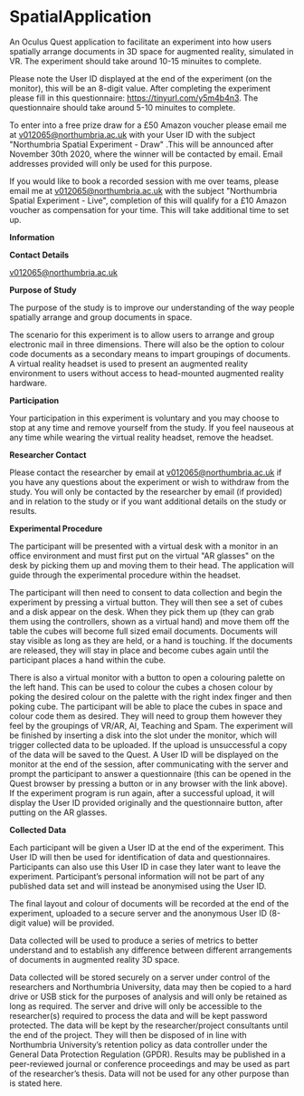 # SpatialApplication

An Oculus Quest application to facilitate an experiment into how users spatially arrange documents in 3D space for augmented reality, simulated in VR. The experiment should take around 10-15 minuites to complete.

Please note the User ID displayed at the end of the experiment (on the monitor), this will be an 8-digit value.
After completing the experiment please fill in this questionnaire: https://tinyurl.com/y5m4b4n3. The questionnaire should take around 5-10 minuites to complete.

To enter into a free prize draw for a £50 Amazon voucher please email me at v012065@northumbria.ac.uk with your User ID with the subject "Northumbria Spatial Experiment - Draw" .This will be announced after November 30th 2020, where the winner will be contacted by email. Email addresses provided will only be used for this purpose.

If you would like to book a recorded session with me over teams, please email me at v012065@northumbria.ac.uk with the subject "Northumbria Spatial Experiment - Live", completion of this will qualify for a £10 Amazon voucher as compensation for your time. This will take additional time to set up.

**Information**

**Contact Details**

v012065@northumbria.ac.uk

**Purpose of Study**

The purpose of the study is to improve our understanding of the way people spatially arrange and group documents in space.

The scenario for this experiment is to allow users to arrange and group electronic mail in three dimensions. There will also be the option to colour code documents as a secondary means to impart groupings of documents. A virtual reality headset is used to present an augmented reality environment to users without access to head-mounted augmented reality hardware.

**Participation**

Your participation in this experiment is voluntary and you may choose to stop at any time and remove yourself from the study. If you feel nauseous at any time while wearing the virtual reality headset, remove the headset.

**Researcher Contact**

Please contact the researcher by email at v012065@northumbria.ac.uk if you have any questions about the experiment or wish to withdraw from the study. You will only be contacted by the researcher by email (if provided) and in relation to the study or if you want additional details on the study or results.

**Experimental Procedure**

The participant will be presented with a virtual desk with a monitor in an office environment and must first put on the virtual "AR glasses" on the desk by picking them up and moving them to their head. The application will guide through the experimental procedure within the headset.

The participant will then need to consent to data collection and begin the experiment by pressing a virtual button. They will then see a set of cubes and a disk appear on the desk. When they pick them up (they can grab them using the controllers, shown as a virtual hand) and move them off the table the cubes will become full sized email documents. Documents will stay visible as long as they are held, or a hand is touching. If the documents are released, they will stay in place and become cubes again until the participant places a hand within the cube. 

There is also a virtual monitor with a button to open a colouring palette on the left hand. This can be used to colour the cubes a chosen colour by poking the desired colour on the palette with the right index finger and then poking cube. The participant will be able to place the cubes in space and colour code them as desired. They will need to group them however they feel by the groupings of VR/AR, AI, Teaching and Spam. The experiment will be finished by inserting a disk into the slot under the monitor, which will trigger collected data to be uploaded. If the upload is unsuccessful a copy of the data will be saved to the Quest. A User ID will be displayed on the monitor at the end of the session, after communicating with the server and prompt the participant to answer a questionnaire (this can be opened in the Quest browser by pressing a button or in any browser with the link above). If the experiment program is run again, after a successful upload, it will display the User ID provided originally and the questionnaire button, after putting on the AR glasses.

**Collected Data**

Each participant will be given a User ID at the end of the experiment. This User ID will then be used for identification of data and questionnaires. Participants can also use this User ID in case they later want to leave the experiment. Participant’s personal information will not be part of any published data set and will instead be anonymised using the User ID.

The final layout and colour of documents will be recorded at the end of the experiment, uploaded to a secure server and the anonymous User ID (8-digit value) will be provided.

Data collected will be used to produce a series of metrics to better understand and to establish any difference between different arrangements of documents in augmented reality 3D space.

Data collected will be stored securely on a server under control of the researchers and Northumbria University, data may then be copied to a hard drive or USB stick for the purposes of analysis and will only be retained as long as required. The server and drive will only be accessible to the researcher(s) required to process the data and will be kept password protected. The data will be kept by the researcher/project consultants until the end of the project. They will then be disposed of in line with Northumbria University’s retention policy as data controller under the General Data Protection Regulation (GPDR). Results may be published in a peer-reviewed journal or conference proceedings and may be used as part of the researcher’s thesis. Data will not be used for any other purpose than is stated here.

